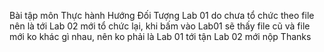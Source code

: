 Bài tập môn Thực hành Hướng Đối Tượng 
Lab 01 do chưa tổ chức theo file nên là tới Lab 02 mới tổ chức lại, khi bấm vào Lab01 sẽ thấy file cũ và file mới ko khác gì nhau, nên ko phải là Lab 01 tới tận Lab 02 mới nộp 
Thanks
